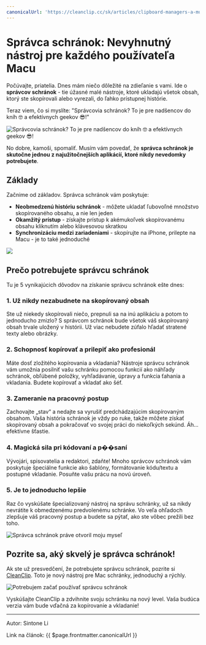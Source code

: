 ```yaml
---
canonicalUrl: 'https://cleanclip.cc/sk/articles/clipboard-managers-a-must-have-for-every-mac-user'
---
```

# Správca schránok: Nevyhnutný nástroj pre každého používateľa Macu

Počúvajte, priatelia. Dnes mám niečo dôležité na zdieľanie s vami. Ide o **správcov schránok** - tie úžasné malé nástroje, ktoré ukladajú všetok obsah, ktorý ste skopírovali alebo vyrezali, do ľahko prístupnej histórie.

Teraz viem, čo si myslíte: "Správcovia schránok? To je pre nadšencov do kníh 🤓️ a efektívnych geekov 😎!"


![Správcovia schránok? To je pre nadšencov do kníh 🤓️ a efektívnych geekov 😎!](https://media.giphy.com/media/eU2sRBEme4GIM/giphy.gif)

No dobre, kamoši, spomaliť. Musím vám povedať, že **správca schránok je skutočne jednou z najužitočnejších aplikácií, ktoré nikdy nevedomky potrebujete**.

## Základy

Začnime od základov. Správca schránok vám poskytuje:

- **Neobmedzenú históriu schránok** - môžete ukladať ľubovoľné množstvo skopírovaného obsahu, a nie len jeden
- **Okamžitý prístup** - získajte prístup k akémukoľvek skopírovanému obsahu kliknutím alebo klávesovou skratkou
- **Synchronizáciu medzi zariadeniami** - skopírujte na iPhone, prilepte na Macu - je to také jednoduché

![](https://media.giphy.com/media/da75JuW2HHuBNqOHHE/giphy-downsized.gif)

## Prečo potrebujete správcu schránok

Tu je 5 vynikajúcich dôvodov na získanie správcu schránok ešte dnes:

### 1. Už nikdy nezabudnete na skopírovaný obsah

Ste už niekedy skopírovali niečo, prepnuli sa na inú aplikáciu a potom to jednoducho zmizlo? S správcom schránok bude všetok váš skopírovaný obsah trvale uložený v histórii. Už viac nebudete zúfalo hľadať stratené texty alebo obrázky.

### 2. Schopnosť kopírovať a prilepiť ako profesionál

Máte dosť zložitého kopírovania a vkladania? Nástroje správcu schránok vám umožnia posilniť vašu schránku pomocou funkcií ako náhľady schránok, obľúbené položky, vyhľadávanie, úpravy a funkcia ťahania a vkladania. Budete kopírovať a vkladať ako šéf.

### 3. Zameranie na pracovný postup

Zachovajte „stav“ a nedajte sa vyrušiť predchádzajúcim skopírovaným obsahom. Vaša história schránok je vždy po ruke, takže môžete získať skopírovaný obsah a pokračovať vo svojej práci do niekoľkých sekúnd. Áh... efektívne šťastie.

### 4. Magická sila pri kódovaní a p��saní

Vývojári, spisovatelia a redaktori, zdaňte! Mnoho správcov schránok vám poskytuje špeciálne funkcie ako šablóny, formátovanie kódu/textu a postupné vkladanie. Posuňte vašu prácu na novú úroveň.

### 5. Je to jednoducho lepšie

Raz čo vyskúšate špecializovaný nástroj na správu schránky, už sa nikdy nevrátite k obmedzenému predvolenému schránke. Vo veľa ohľadoch zlepšuje váš pracovný postup a budete sa pýtať, ako ste vôbec prežili bez toho.

![Správca schránok práve otvoril moju myseľ](https://media.giphy.com/media/SJX3gbZ2dbaEhU92Pu/giphy.gif)

## Pozrite sa, aký skvelý je správca schránok!

Ak ste už presvedčení, že potrebujete správcu schránok, pozrite si [CleanClip](https://cleanclip.cc). Toto je nový nástroj pre Mac schránky, jednoduchý a rýchly.

![Potrebujem začať používať správcu schránok](https://media.giphy.com/media/MXJQinVv3o4NwcaRhA/giphy.gif)

Vyskúšajte CleanClip a zdvihnite svoju schránku na nový level. Vaša budúca verzia vám bude vďačná za kopírovanie a vkladanie!


---

Autor: Sintone Li

Link na článok: {{ $page.frontmatter.canonicalUrl }}
